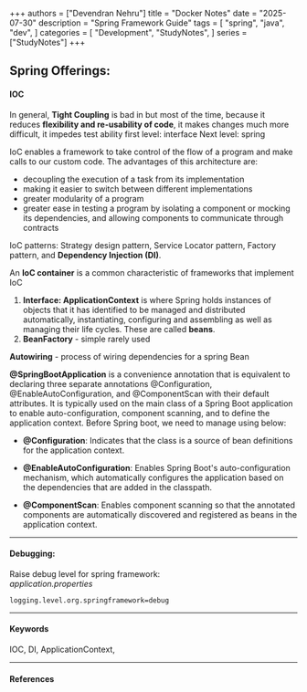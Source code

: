 
+++
authors = ["Devendran Nehru"]
title = "Docker Notes"
date = "2025-07-30"
description = "Spring Framework Guide"
tags = [
    "spring",
    "java",
    "dev",
]
categories = [
    "Development",
    "StudyNotes",
]
series = ["StudyNotes"]
+++





## Spring Offerings:


#### IOC
In general, **Tight Coupling** is bad in but most of the time, because it reduces **flexibility and re-usability of code**, it makes changes much more difficult, it impedes test ability
first level: interface
Next level:  spring

IoC enables a framework to take control of the flow of a program and make calls to our custom code.
The advantages of this architecture are:
-   decoupling the execution of a task from its implementation
-   making it easier to switch between different implementations
-   greater modularity of a program
-   greater ease in testing a program by isolating a component or mocking its dependencies, and allowing components to communicate through contracts

IoC patterns:  Strategy design pattern, Service Locator pattern, Factory pattern, and **Dependency Injection (DI)**.

An **IoC container** is a common characteristic of frameworks that implement IoC

 1. **Interface:  ApplicationContext** is where Spring holds instances of objects that it has identified to be managed and distributed
    automatically, instantiating, configuring and assembling as well as
    managing their life cycles. These are called **beans**.
 2. **BeanFactory** - simple rarely used

**Autowiring** - process of wiring dependencies for a spring Bean

**@SpringBootApplication** is a convenience annotation that is equivalent to declaring three separate annotations @Configuration, @EnableAutoConfiguration, and @ComponentScan with their default attributes. It is typically used on the main class of a Spring Boot application to enable auto-configuration, component scanning, and to define the application context.
Before Spring boot, we need to manage using below:
-   **@Configuration**: Indicates that the class is a source of bean definitions for the application context.
    
-   **@EnableAutoConfiguration**: Enables Spring Boot's auto-configuration mechanism, which automatically configures the application based on the dependencies that are added in the classpath.
    
-   **@ComponentScan**: Enables component scanning so that the annotated components are automatically discovered and registered as beans in the application context.


<hr/>

#### Debugging:

Raise debug level for spring framework:    
*application.properties* 

    logging.level.org.springframework=debug

<hr/>

#### Keywords
IOC, DI,  ApplicationContext,

<hr/>

#### References

